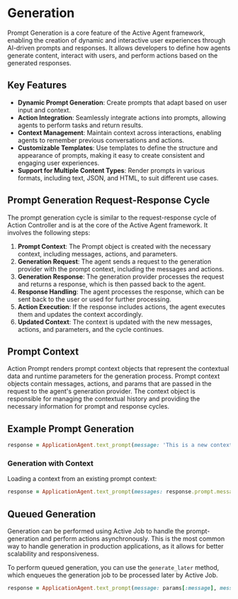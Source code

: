 # Generation
Prompt Generation is a core feature of the Active Agent framework, enabling the creation of dynamic and interactive user experiences through AI-driven prompts and responses. It allows developers to define how agents generate content, interact with users, and perform actions based on the generated responses.

## Key Features
- **Dynamic Prompt Generation**: Create prompts that adapt based on user input and context.
- **Action Integration**: Seamlessly integrate actions into prompts, allowing agents to perform tasks and return results.
- **Context Management**: Maintain context across interactions, enabling agents to remember previous conversations and actions.
- **Customizable Templates**: Use templates to define the structure and appearance of prompts, making it easy to create consistent and engaging user experiences.
- **Support for Multiple Content Types**: Render prompts in various formats, including text, JSON, and HTML, to suit different use cases.
## Prompt Generation Request-Response Cycle
The prompt generation cycle is similar to the request-response cycle of Action Controller and is at the core of the Active Agent framework. It involves the following steps:
1. **Prompt Context**: The Prompt object is created with the necessary context, including messages, actions, and parameters.
2. **Generation Request**: The agent sends a request to the generation provider with the prompt context, including the messages and actions.
3. **Generation Response**: The generation provider processes the request and returns a response, which is then passed back to the agent.
4. **Response Handling**: The agent processes the response, which can be sent back to the user or used for further processing.
5. **Action Execution**: If the response includes actions, the agent executes them and updates the context accordingly.
6. **Updated Context**: The context is updated with the new messages, actions, and parameters, and the cycle continues.
## Prompt Context
Action Prompt renders prompt context objects that represent the contextual data and runtime parameters for the generation process. Prompt context objects contain messages, actions, and params that are passed in the request to the agent's generation provider. The context object is responsible for managing the contextual history and providing the necessary information for prompt and response cycles.
## Example Prompt Generation

```ruby
response = ApplicationAgent.text_prompt(message: 'This is a new context').generate_now
```

### Generation with Context
Loading a context from an existing prompt context:
```ruby
response = ApplicationAgent.text_prompt(messages: response.prompt.messages).generate_now
```

## Queued Generation
Generation can be performed using Active Job to handle the prompt-generation and perform actions asynchronously. This is the most common way to handle generation in production applications, as it allows for better scalability and responsiveness.

To perform queued generation, you can use the `generate_later` method, which enqueues the generation job to be processed later by Active Job. 
```ruby
response = ApplicationAgent.text_prompt(message: params[:message], messages: response.prompt.messages).generate_later
```

